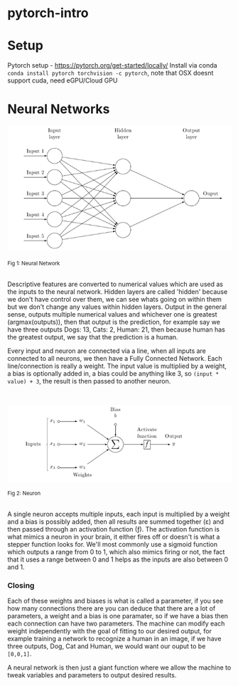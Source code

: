 # pytorch-intro

# Setup 
Pytorch setup - https://pytorch.org/get-started/locally/
Install via conda ```conda install pytorch torchvision -c pytorch```, note that OSX doesnt support cuda, need eGPU/Cloud GPU


# Neural Networks


<p style="text-align: center;"></p>
    <img src="assets/images/neuralnetwork.png" />
</p>
<small>Fig 1: Neural Network</small>
<br/>
<br/>

Descriptive features are converted to numerical values which are used as the inputs to the neural network.
Hidden layers are called 'hidden' because we don't have control over them, we can see whats going on within them but we don't change any values within
hidden layers. 
Output in the general sense, outputs multiple numerical values and whichever one is greatest (argmax(outputs)), then that output is the prediction, for example say we have three outputs Dogs: 13, Cats: 2, Human: 21, then because human has the greatest output, we say that the prediction is a human.

Every input and neuron are connected via a line, when all inputs are connected to all neurons, we then have a Fully Connected Network. Each line/connection is really a weight. The input value is multiplied by a weight, a bias is optionally added in, a bias could be anything like 3, so ```(input * value) + 3```, the result is then passed to another neuron.

<br/>
<p style="text-align: center;"></p>
    <img src="assets/images/singleneuron.png" />
</p>
<small>Fig 2: Neuron</small>
<br/>
<br/>

A single neuron accepts multiple inputs, each input is multiplied by a weight and a bias is possibly added, then all results are summed together (&epsilon;) and then passed through an activation function (ƒ). 
The activation function is what mimics a neuron in your brain, it either fires off or doesn't is what a stepper function looks for. We'll most commonly use a sigmoid function which outputs a range from 0 to 1, which also mimics firing or not, the fact that it uses a range between 0 and 1 helps as the inputs are also between 0 and 1.


### Closing
Each of these weights and biases is what is called a parameter, if you see how many connections there are you can deduce that there are a lot of parameters, a weight and a bias is one paramater, so if we have a bias then each connection can have two parameters. The machine can modify each weight independently with the goal of fitting to our desired output, for example training a network to recognize a human in an image, if we have three outputs, Dog, Cat and Human, we would want our ouput to be ```[0,0,1]```. 

A neural network is then just a giant function where we allow the machine to tweak variables and parameters to output desired results.